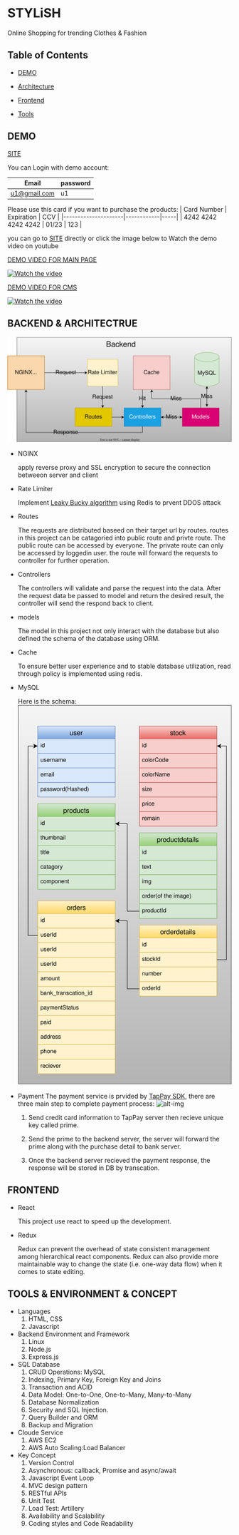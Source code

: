 # STYLiSH

Online Shopping for trending Clothes & Fashion

## Table of Contents  

* [DEMO](#demo)

* [Architecture](#backend--architectrue)

* [Frontend](#frontend)

* [Tools](#tools--environment--concept)

## DEMO

[SITE](http://18.182.2.156)

You can Login with demo account:

| Email        | password |
|--------------|----------|
| u1@gmail.com | u1       |

Please use this card if you want to purchase the products:
| Card Number         | Expiration | CCV |
|---------------------|------------|-----|
| 4242 4242 4242 4242 | 01/23      | 123 |

you can go to [SITE](http://18.182.2.156) directly or click the image below to Watch the demo video on youtube

[DEMO VIDEO FOR MAIN PAGE](https://youtu.be/DMfvIkqlywI)

[![Watch the video](https://i.imgur.com/vKb2F1B.png)](https://youtu.be/DMfvIkqlywI)

[DEMO VIDEO FOR CMS](https://youtu.be/DDJIV2Nv6No)

[![Watch the video](https://i.imgur.com/vKb2F1B.png)](https://youtu.be/DDJIV2Nv6No)

## BACKEND & ARCHITECTRUE

![alt text](/images/Architecture.svg)

* NGINX

  apply reverse proxy and SSL encryption to secure the connection betweeon server and client

* Rate Limiter

  Implement [Leaky Bucky algorithm](https://en.wikipedia.org/wiki/Rate_limiting) using Redis to prvent DDOS attack

* Routes

  The requests are distributed baseed on their target url by routes.
  routes in this project can be catagoried into public route and privte route. The public route can be accessed by everyone. The private route can only be accessed by loggedin user. the route will forward the requests to controller for further operation.

* Controllers

  The controllers will validate and parse the request into the data. After the request data be passed to model and return the desired result, the controller will send the respond back to client.

* models

  The model in this project not only interact with the database but also defined the schema of the database using ORM.

* Cache
  
  To ensure better user experience and to stable database utilization, read through policy is implemented using redis.
* MySQL

  Here is the schema:
  ![alt text](/images/schema.svg)

* Payment
  The payment service is prvided by [TapPay SDK](https://docs.tappaysdk.com/tutorial/zh/home.html#home), there are three main step to complete payment process:
  ![alt-img](https://docs.tappaysdk.com/images/Welcome/pay_by_prime_flow.jpeg)

  1. Send credit card information to TapPay server then recieve unique key called prime.
  
  2. Send the prime to the backend server, the server will forward the prime along with the purchase detail to bank server.

  3. Once the backend server recieved the payment response, the response will be stored in DB by transcation.

## FRONTEND

* React

  This project use react to speed up the development.

* Redux

  Redux can prevent the overhead of state consistent management among hierarchical react components. Redux can also provide more maintainable way to change the state (i.e. one-way data flow) when it comes to state editing.

## TOOLS & ENVIRONMENT & CONCEPT

* Languages
  1. HTML, CSS
  2. Javascript
* Backend Environment and Framework
  1. Linux
  2. Node.js
  3. Express.js
* SQL Database
  1. CRUD Operations: MySQL
  2. Indexing, Primary Key, Foreign Key and Joins
  3. Transaction and ACID
  4. Data Model: One-to-One, One-to-Many, Many-to-Many
  5. Database Normalization
  6. Security and SQL Injection.
  7. Query Builder and ORM
  8. Backup and Migration
* Cloude Service
  1. AWS EC2
  2. AWS Auto Scaling:Load Balancer
* Key Concept
  1. Version Control
  2. Asynchronous: callback, Promise and async/await
  3. Javascript Event Loop
  4. MVC design pattern
  5. RESTful APIs
  6. Unit Test
  7. Load Test: Artillery
  8. Availability and Scalability
  9. Coding styles and Code Readability
